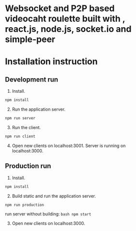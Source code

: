 # Websocket and P2P based videocaht roulette built with , react.js, node.js, socket.io and simple-peer

# Installation instruction

## Development run

1. Install.

```bash
npm install
```

2. Run the application server.

```bash
npm run server
```

3. Run the client.

```bash
npm run client
```

4. Open new clients on localhost:3001. Server is running on localhost:3000.

## Production run

1. Install.

```bash
npm install
```

2. Build static and run the application server.

```bash
npm run production
```

run server without building: ```bash npm start ```

3. Open new clients on localhost:3000.
